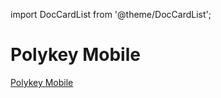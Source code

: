 import DocCardList from '@theme/DocCardList';

# Polykey Mobile

[Polykey Mobile](https://github.com/MatrixAI/Polykey-Mobile)

<DocCardList />

